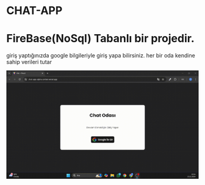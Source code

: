 # CHAT-APP

# FireBase(NoSql) Tabanlı bir projedir.
giriş yaptığınızda google bilgileriyle giriş yapa bilirsiniz.
her bir oda kendine sahip verileri tutar 


![](public/screen.gif)
